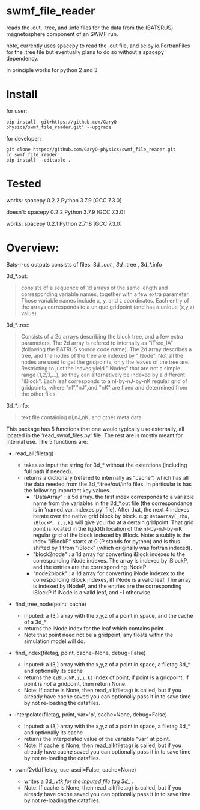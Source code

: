 # swmf_file_reader

reads the .out, .tree, and .info files for the data from the
(BATSRUS) magnetosphere component of an SWMF run.

note, currently uses spacepy to read the .out file,
and scipy.io.FortranFiles for the .tree file
but eventually plans to do so without a spacepy dependency.

In principle works for python 2 and 3

# Install
for user:
```
pip install 'git+https://github.com/GaryQ-physics/swmf_file_reader.git' --upgrade
```

for developer:
```
git clone https://github.com/GaryQ-physics/swmf_file_reader.git
cd swmf_file_reader
pip install --editable .
```

# Tested

works:
spacepy 0.2.2
Python 3.7.9 \[GCC 7.3.0\]

doesn't:
spacepy 0.2.2
Python 3.7.9 \[GCC 7.3.0\]

works:
spacepy 0.2.1
Python 2.7.18 \[GCC 7.3.0\]

# Overview:

Bats-r-us outputs consists of files: 3d_*.out , 3d_*.tree , 3d_*.info

3d_*.out:
> consists of a sequence of 1d arrays of the same length and corresponding variable names,
> together with a few extra parameter.
> Those variable names include x, y, and z coordinates.
> Each entry of the arrays corresponds to a unique gridpoint
> (and has a unique (x,y,z) value).

3d_*.tree:
> Consists of a 2d arrays describing the block tree, and a few extra parameters.
> The 2d array is refered to internally as "iTree_IA" (following the BATRUS source code name).
> The 2d array describes a tree, and the nodes of the tree are indexed by "iNode".
> Not all the nodes are used to get the gridpoints, only the leaves of the tree are.
> Restricting to just the leaves  yield "iNodes" that are not a simple range (1,2,3,...),
> so they can alternatively be indexed by a different "iBlock".
> Each leaf corresponds to a nI-by-nJ-by-nK regular grid of gridpoints,
> where "nI","nJ",and "nK" are fixed and determined from the other files.

3d_*.info:
> text file containing nI,nJ,nK, and other meta data.

This package has 5 functions that one would typically use externally,
all located in the 'read_swmf_files.py' file.
The rest are is mostly meant for internal use.
The 5 functions are:
 - read_all(filetag)
    - takes as input the string for 3d_*  without the extentions (including full path if needed).
    - returns a dictionary (refered to internally as "cache")
       which has all the data needed from the 3d_*.tree/out/info files.
       In particular is has the following important key:values
        - "DataArray" : a 5d array.
          the first index corresponds to a variable name from
          the variables in the 3d_*.out file
          (the correspondance is in 'named_var_indexes.py' file).
          After that, the next 4 indexes iterate over the native grid block by block.
          e.g: `DataArray[_rho, iBlockP, i,j,k]` will give you rho at a certain gridpoint.
          That grid point is located in the (i,j,k)th location of the nI-by-nJ-by-nK regular grid
          of the block indexed by iBlock.
          Note: a sublty is the index "iBlockP" starts at 0 (P stands for python)
          and is thus shifted by 1 from "iBlock" (which originally was fortran indexed).
        - "block2node" : a 1d array for converting iBlock indexes to the corresponding iNode indexes.
          The array is indexed by iBlockP, and the entries are the corresponding iNodeP
        - "node2block" : a 1d array for converting iNode indexex to the corresponding iBlock indexes,
          iff iNode is a valid leaf.
          The array is indexed by iNodeP, and the entries are the corresponding iBlockP
          if iNode is a valid leaf, and -1 otherwise.

 - find_tree_node(point, cache)
    * Inputed: a (3,) array with the x,y,z of a point in space, and the cache of a 3d_*
    * returns the iNode index for the leaf which contains point
    * Note that point need not be a gridpoint, any floats within the simulation model will do.

 - find_index(filetag, point, cache=None, debug=False)
    * Inputed: a (3,) array with the x,y,z of a point in space, a filetag 3d_* and optionally its cache
    * returns the `(iBlockP,i,i,k)` index of point, if point is a gridpoint.
      If point is *not* a gridpoint, then return None.
    * Note: If cache is None, then read_all(filetag) is called,
      but if you already have cache saved you can optionally pass it in
      to save time by not re-loading the datafiles.

 - interpolate(filetag, point, var='p', cache=None, debug=False)
    * Inputed: a (3,) array with the x,y,z of a point in space, a filetag 3d_* and optionally its cache
    * returns the interpolated value of the variable "var" at point.
    * Note: If cache is None, then read_all(filetag) is called,
       but if you already have cache saved you can optionally pass it in
       to save time by not re-loading the datafiles.

 - swmf2vtk(filetag, use_ascii=False, cache=None)
    * writes a 3d_*.vtk for the inputed file tag 3d_* .
    * Note: If cache is None, then read_all(filetag) is called,
      but if you already have cache saved you can optionally pass it in
      to save time by not re-loading the datafiles.
